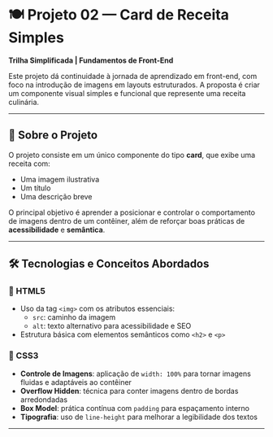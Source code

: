 # 🍽️ Projeto 02 — Card de Receita Simples  
**Trilha Simplificada | Fundamentos de Front-End**

Este projeto dá continuidade à jornada de aprendizado em front-end, com foco na introdução de imagens em layouts estruturados. A proposta é criar um componente visual simples e funcional que represente uma receita culinária.

---

## 🚀 Sobre o Projeto

O projeto consiste em um único componente do tipo **card**, que exibe uma receita com:
- Uma imagem ilustrativa
- Um título
- Uma descrição breve

O principal objetivo é aprender a posicionar e controlar o comportamento de imagens dentro de um contêiner, além de reforçar boas práticas de **acessibilidade** e **semântica**.

---

## 🛠️ Tecnologias e Conceitos Abordados

### 🧱 HTML5
- Uso da tag `<img>` com os atributos essenciais:
  - `src`: caminho da imagem
  - `alt`: texto alternativo para acessibilidade e SEO
- Estrutura básica com elementos semânticos como `<h2>` e `<p>`

### 🎨 CSS3
- **Controle de Imagens**: aplicação de `width: 100%` para tornar imagens fluidas e adaptáveis ao contêiner
- **Overflow Hidden**: técnica para conter imagens dentro de bordas arredondadas
- **Box Model**: prática contínua com `padding` para espaçamento interno
- **Tipografia**: uso de `line-height` para melhorar a legibilidade dos textos

---
